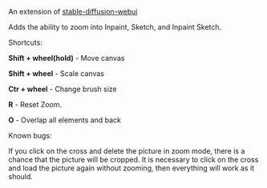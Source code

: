 An extension of [stable-diffusion-webui](https://github.com/AUTOMATIC1111/stable-diffusion-webui)

Adds the ability to zoom into Inpaint, Sketch, and Inpaint Sketch.

Shortcuts:

**Shift + wheel(hold)** - Move canvas

**Shift + wheel** - Scale canvas

**Ctr + wheel** - Change brush size

**R** - Reset Zoom.

**O** - Overlap all elements and back

Known bugs:

If you click on the cross and delete the picture in zoom mode, there is a chance that the picture will be cropped. It is necessary to click on the cross and load the picture again without zooming, then everything will work as it should.

